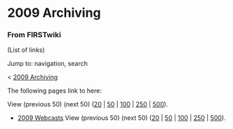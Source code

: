 # 2009 Archiving

### From FIRSTwiki

(List of links)

Jump to: navigation, search

&lt; [2009 Archiving](/index.php?title=2009_Archiving&redirect=no "2009
Archiving" )  

The following pages link to here:

View (previous 50) (next 50)
([20](/index.php?title=Special:Whatlinkshere/2009_Archiving&limit=20&from=0
"Special:Whatlinkshere/2009 Archiving" ) |
[50](/index.php?title=Special:Whatlinkshere/2009_Archiving&limit=50&from=0
"Special:Whatlinkshere/2009 Archiving" ) |
[100](/index.php?title=Special:Whatlinkshere/2009_Archiving&limit=100&from=0
"Special:Whatlinkshere/2009 Archiving" ) |
[250](/index.php?title=Special:Whatlinkshere/2009_Archiving&limit=250&from=0
"Special:Whatlinkshere/2009 Archiving" ) |
[500](/index.php?title=Special:Whatlinkshere/2009_Archiving&limit=500&from=0
"Special:Whatlinkshere/2009 Archiving" )).

  * [2009 Webcasts](/index.php/2009_Webcasts "2009 Webcasts" )
View (previous 50) (next 50)
([20](/index.php?title=Special:Whatlinkshere/2009_Archiving&limit=20&from=0
"Special:Whatlinkshere/2009 Archiving" ) |
[50](/index.php?title=Special:Whatlinkshere/2009_Archiving&limit=50&from=0
"Special:Whatlinkshere/2009 Archiving" ) |
[100](/index.php?title=Special:Whatlinkshere/2009_Archiving&limit=100&from=0
"Special:Whatlinkshere/2009 Archiving" ) |
[250](/index.php?title=Special:Whatlinkshere/2009_Archiving&limit=250&from=0
"Special:Whatlinkshere/2009 Archiving" ) |
[500](/index.php?title=Special:Whatlinkshere/2009_Archiving&limit=500&from=0
"Special:Whatlinkshere/2009 Archiving" )).

